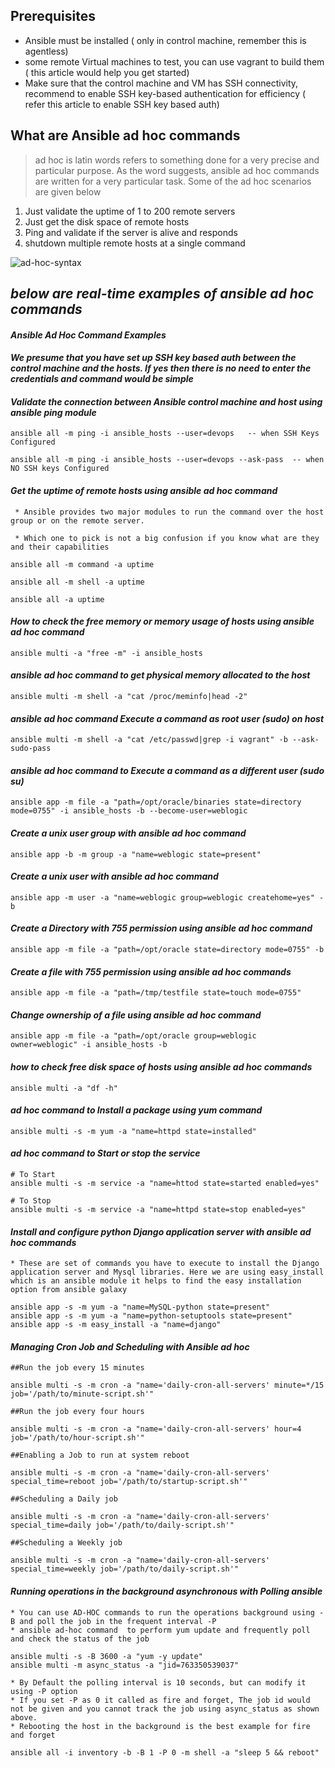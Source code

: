 ## Prerequisites

* Ansible must be installed ( only in control machine, remember this is agentless)
* some remote Virtual machines to test, you can use vagrant to build them ( this article would help you get started)
* Make sure that the control machine and VM has SSH connectivity, recommend to enable SSH key-based authentication for efficiency  ( refer this article to enable SSH key based auth)

## What are Ansible ad hoc commands

> ad hoc is latin words refers to something done for a very precise and particular purpose.  As the word suggests, ansible ad hoc commands are written for a very particular task. Some of the ad hoc scenarios are given below

1. Just validate the uptime of 1 to 200 remote servers
2. Just get the disk space of remote hosts
3. Ping and validate if the server is alive and responds
4. shutdown multiple remote hosts at a single command

![ad-hoc-syntax](https://github.com/lerndevops/ansible/blob/master/static/ad-hoc-syntax.PNG)

## ***below are real-time examples of ansible ad hoc commands*** 

#### ***Ansible Ad Hoc Command Examples***

#### ***We presume that you have set up SSH key based auth between the control machine and the hosts. If yes then there is no need to enter the credentials and command would be simple***


#### ***Validate the connection between Ansible control machine and host using ansible ping module***

```
ansible all -m ping -i ansible_hosts --user=devops   -- when SSH Keys Configured 
```
```
ansible all -m ping -i ansible_hosts --user=devops --ask-pass  -- when NO SSH keys Configured 
```

#### ***Get the uptime of remote hosts using ansible ad hoc command***

     * Ansible provides two major modules to run the command over the host group or on the remote server.

     * Which one to pick is not a big confusion if you know what are they and their capabilities

```
ansible all -m command -a uptime

ansible all -m shell -a uptime

ansible all -a uptime 
```

#### ***How to check the free memory or memory usage of  hosts using ansible ad hoc command***

```
ansible multi -a "free -m" -i ansible_hosts
```

#### ***ansible ad hoc command to get physical memory allocated to the host***

```
ansible multi -m shell -a "cat /proc/meminfo|head -2" 
```
 
#### ***ansible ad hoc command Execute a command as root user (sudo) on host***
 
```
ansible multi -m shell -a "cat /etc/passwd|grep -i vagrant" -b --ask-sudo-pass
```

#### ***ansible ad hoc command to Execute a command as a different user  (sudo su)***

```
ansible app -m file -a "path=/opt/oracle/binaries state=directory mode=0755" -i ansible_hosts -b --become-user=weblogic
```
 
#### ***Create a unix user group with ansible ad hoc command***

```
ansible app -b -m group -a "name=weblogic state=present" 
```
 
#### ***Create a unix user with ansible ad hoc command***

```
ansible app -m user -a "name=weblogic group=weblogic createhome=yes" -b
```
 
#### ***Create a Directory with 755 permission using ansible ad hoc command***

```
ansible app -m file -a "path=/opt/oracle state=directory mode=0755" -b
```

#### ***Create a file with 755 permission using ansible ad hoc commands***

```
ansible app -m file -a "path=/tmp/testfile state=touch mode=0755"
```
 
#### ***Change ownership of a file using ansible ad hoc command***

```
ansible app -m file -a "path=/opt/oracle group=weblogic owner=weblogic" -i ansible_hosts -b
```

#### ***how to check free disk space of hosts using ansible ad hoc commands***

```
ansible multi -a "df -h"
```
 
#### ***ad hoc command to Install a package using yum command***

```
ansible multi -s -m yum -a "name=httpd state=installed"
```
 
#### ***ad hoc command to Start or stop the service***

```
# To Start
ansible multi -s -m service -a "name=httod state=started enabled=yes"

# To Stop
ansible multi -s -m service -a "name=httpd state=stop enabled=yes"
```

#### ***Install and configure python Django application server with ansible ad hoc commands***

    * These are set of commands you have to execute to install the Django application server and Mysql libraries. Here we are using easy_install which is an ansible module it helps to find the easy installation option from ansible galaxy

```
ansible app -s -m yum -a "name=MySQL-python state=present"
ansible app -s -m yum -a "name=python-setuptools state=present"
ansible app -s -m easy_install -a "name=django"
```

#### ***Managing Cron Job and Scheduling with Ansible ad hoc***

```
##Run the job every 15 minutes

ansible multi -s -m cron -a "name='daily-cron-all-servers' minute=*/15 job='/path/to/minute-script.sh'"

##Run the job every four hours

ansible multi -s -m cron -a "name='daily-cron-all-servers' hour=4 job='/path/to/hour-script.sh'"

##Enabling a Job to run at system reboot

ansible multi -s -m cron -a "name='daily-cron-all-servers' special_time=reboot job='/path/to/startup-script.sh'"

##Scheduling a Daily job

ansible multi -s -m cron -a "name='daily-cron-all-servers' special_time=daily job='/path/to/daily-script.sh'"

##Scheduling a Weekly job

ansible multi -s -m cron -a "name='daily-cron-all-servers' special_time=weekly job='/path/to/daily-script.sh'"
```
 
#### ***Running operations in the background asynchronous with Polling ansible***

    * You can use AD-HOC commands to run the operations background using -B and poll the job in the frequent interval -P
    * ansible ad-hoc command  to perform yum update and frequently poll and check the status of the job

```
ansible multi -s -B 3600 -a "yum -y update"
ansible multi -m async_status -a "jid=763350539037"
```

    * By Default the polling interval is 10 seconds, but can modify it using -P option
    * If you set -P as 0 it called as fire and forget, The job id would not be given and you cannot track the job using async_status as shown above.
    * Rebooting the host in the background is the best example for fire and forget
```
ansible all -i inventory -b -B 1 -P 0 -m shell -a "sleep 5 && reboot"
```
